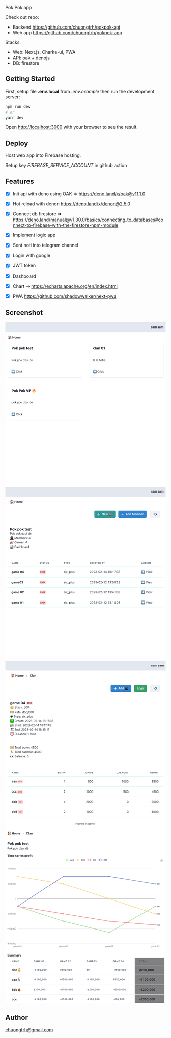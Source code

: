 Pok Pok app

Check out repo:
- Backend https://github.com/chuongtrh/pokpok-api
- Web app https://github.com/chuongtrh/pokpok-app

Stacks:
- Web: Next.js, Charka-ui, PWA
- API: oak + denojs
- DB: firestore

## Getting Started

First, setup file **.env.local** from *.env.example* then run the development server:

```bash
npm run dev
# or
yarn dev
```
Open [http://localhost:3000](http://localhost:3000) with your browser to see the result.
## Deploy

Host web app into Firebase hosting.

Setup key *FIREBASE_SERVICE_ACCOUNT* in github action

## Features
- [x] Init api with deno using OAK => https://deno.land/x/oak@v11.1.0
- [x] Hot reload with denon https://deno.land/x/denon@2.5.0
- [x] Connect db firestore => https://deno.land/manual@v1.30.0/basics/connecting_to_databases#connect-to-firebase-with-the-firestore-npm-module
- [x] Implement logic app
- [x] Sent noti into telegram channel
- [x] Login with google
- [x] JWT token
- [x] Dashboard
- [x] Chart => https://echarts.apache.org/en/index.html
- [x] PWA https://github.com/shadowwalker/next-pwa


## Screenshot

![](./screenshot/1.png)
![](./screenshot/2.png)
![](./screenshot/3.png)
![](./screenshot/4.png)

## Author
chuongtrh@gmail.com
